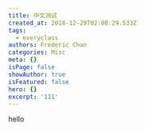 ```yaml
---
title: 中文测试
created_at: 2018-12-29T02:08:29.533Z
tags:
  - everyclass
authors: Frederic Chan
categories: Misc
meta: {}
isPage: false
showAuthor: true
isFeatured: false
hero: {}
excerpt: '111'
---
```

hello
